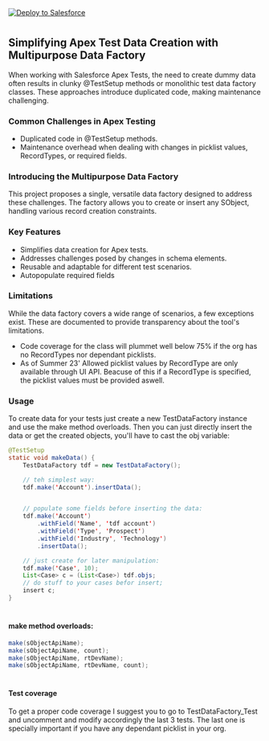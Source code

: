 <a href="https://githubsfdeploy.herokuapp.com?owner=jarki7777&repo=test-data-factory&ref=master">
  <img alt="Deploy to Salesforce"
       src="https://raw.githubusercontent.com/afawcett/githubsfdeploy/master/deploy.png">
</a>

#
## Simplifying Apex Test Data Creation with Multipurpose Data Factory
When working with Salesforce Apex Tests, the need to create dummy data often results in clunky @TestSetup methods or monolithic test data factory classes. These approaches introduce duplicated code, making maintenance challenging.

### Common Challenges in Apex Testing

- Duplicated code in @TestSetup methods.
- Maintenance overhead when dealing with changes in picklist values, RecordTypes, or required fields.

### Introducing the Multipurpose Data Factory

This project proposes a single, versatile data factory designed to address these challenges. The factory allows you to create or insert any SObject, handling various record creation constraints.

### Key Features

- Simplifies data creation for Apex tests.
- Addresses challenges posed by changes in schema elements.
- Reusable and adaptable for different test scenarios.
- Autopopulate required fields

### Limitations

While the data factory covers a wide range of scenarios, a few exceptions exist. These are documented to provide transparency about the tool's limitations.

- Code coverage for the class will plummet well below 75% if the org has no RecordTypes nor dependant picklists.
- As of Summer 23' Allowed picklist values by RecordType are only available through UI API. Beacuse of this if a RecordType is specified, the picklist values must be provided aswell.

### Usage
To create data for your tests just create a new TestDataFactory instance and use the make method overloads. Then you can just directly insert the data or get the created objects, you'll have to cast the obj variable:
````java
@TestSetup
static void makeData() {
    TestDataFactory tdf = new TestDataFactory();

    // teh simplest way:
    tdf.make('Account').insertData();


    // populate some fields before inserting the data:
    tdf.make('Account')
        .withField('Name', 'tdf account')
        .withField('Type', 'Prospect')
        .withField('Industry', 'Technology')
        .insertData();

    // just create for later manipulation:
    tdf.make('Case', 10);
    List<Case> c = (List<Case>) tdf.objs;
    // do stuff to your cases befor insert;
    insert c;
}
````
#
#### make method overloads:  
````java
make(sObjectApiName);
make(sObjectApiName, count);
make(sObjectApiName, rtDevName);
make(sObjectApiName, rtDevName, count);
````
#
#### Test coverage
To get a proper code coverage I suggest you to go to TestDataFactory_Test and uncomment and modify accordingly the last 3 tests. The last one is specially important if you have any dependant picklist in your org.